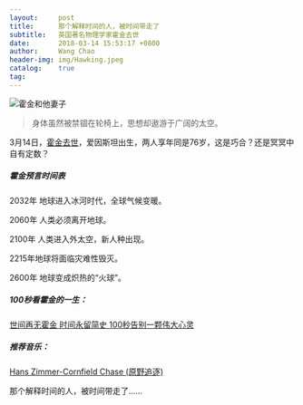 ```yaml
---
layout:     post
title:      那个解释时间的人，被时间带走了
subtitle:	英国著名物理学家霍金去世
date:       2018-03-14 15:53:17 +0800
author:     Wang Chao
header-img: img/Hawking.jpeg
catalog:    true
tag:
---
```


![霍金和他妻子](https://s1.ax1x.com/2018/03/15/942OQH.jpg)


> 身体虽然被禁锢在轮椅上，思想却遨游于广阔的太空。

3月14日，[霍金去世](http://http://news.sina.com.cn/o/2018-03-15/doc-ifyshnka1684713.shtml)，爱因斯坦出生，两人享年同是76岁，这是巧合？还是冥冥中自有定数？


##### 霍金预言时间表
2032年 地球进入冰河时代，全球气候变暖。

2060年 人类必须离开地球。


2100年 人类进入外太空，新人种出现。


2215年地球将面临灾难性毁灭。


 2600年 地球变成炽热的“火球”。



##### 100秒看霍金的一生：
[世间再无霍金 时间永留简史 100秒告别一颗伟大心灵
](https://www.miaopai.com/show/R7I7vBJ4dUtCGUh-2AbtabnvlAN5NOZTgBQXbw__.htm)

##### 推荐音乐：
[Hans Zimmer-Cornfield Chase (原野追逐)](http://music.163.com/#/song?id=29734857)




那个解释时间的人，被时间带走了……



